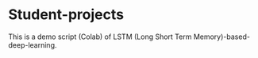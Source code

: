 # Student-projects
This is a demo script (Colab) of LSTM (Long Short Term Memory)-based-deep-learning.
